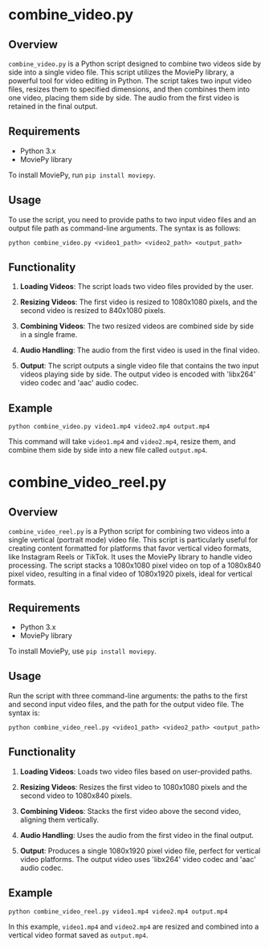 # combine_video.py

## Overview

`combine_video.py` is a Python script designed to combine two videos side by side into a single video file. This script utilizes the MoviePy library, a powerful tool for video editing in Python. The script takes two input video files, resizes them to specified dimensions, and then combines them into one video, placing them side by side. The audio from the first video is retained in the final output.

## Requirements

-   Python 3.x
-   MoviePy library

To install MoviePy, run `pip install moviepy`.

## Usage

To use the script, you need to provide paths to two input video files and an output file path as command-line arguments. The syntax is as follows:


`python combine_video.py <video1_path> <video2_path> <output_path>` 

## Functionality

1.  **Loading Videos**: The script loads two video files provided by the user.
    
2.  **Resizing Videos**: The first video is resized to 1080x1080 pixels, and the second video is resized to 840x1080 pixels.
    
3.  **Combining Videos**: The two resized videos are combined side by side in a single frame.
    
4.  **Audio Handling**: The audio from the first video is used in the final video.
    
5.  **Output**: The script outputs a single video file that contains the two input videos playing side by side. The output video is encoded with 'libx264' video codec and 'aac' audio codec.
    

## Example


`python combine_video.py video1.mp4 video2.mp4 output.mp4` 

This command will take `video1.mp4` and `video2.mp4`, resize them, and combine them side by side into a new file called `output.mp4`.

# combine_video_reel.py

## Overview

`combine_video_reel.py` is a Python script for combining two videos into a single vertical (portrait mode) video file. This script is particularly useful for creating content formatted for platforms that favor vertical video formats, like Instagram Reels or TikTok. It uses the MoviePy library to handle video processing. The script stacks a 1080x1080 pixel video on top of a 1080x840 pixel video, resulting in a final video of 1080x1920 pixels, ideal for vertical formats.

## Requirements

-   Python 3.x
-   MoviePy library

To install MoviePy, use `pip install moviepy`.

## Usage

Run the script with three command-line arguments: the paths to the first and second input video files, and the path for the output video file. The syntax is:



`python combine_video_reel.py <video1_path> <video2_path> <output_path>` 

## Functionality

1.  **Loading Videos**: Loads two video files based on user-provided paths.
    
2.  **Resizing Videos**: Resizes the first video to 1080x1080 pixels and the second video to 1080x840 pixels.
    
3.  **Combining Videos**: Stacks the first video above the second video, aligning them vertically.
    
4.  **Audio Handling**: Uses the audio from the first video in the final output.
    
5.  **Output**: Produces a single 1080x1920 pixel video file, perfect for vertical video platforms. The output video uses 'libx264' video codec and 'aac' audio codec.
    

## Example



`python combine_video_reel.py video1.mp4 video2.mp4 output.mp4` 

In this example, `video1.mp4` and `video2.mp4` are resized and combined into a vertical video format saved as `output.mp4`.